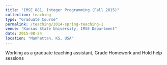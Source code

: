 ```yaml
---
title: "IMSE 881, Integer Programming (Fall 2015)"
collection: teaching
type: "Graduate Course"
permalink: /teaching/2014-spring-teaching-1
venue: "Kansas State University, IMSE Department"
date: 2015-08-24
location: "Manhattan, KS, USA"
---
```


Working as a graduate teaching assistant, Grade Homework and Hold help sessions
